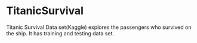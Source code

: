 # TitanicSurvival
Titanic Survival Data set(Kaggle) explores the passengers who survived on the ship. It has training and testing data set.
